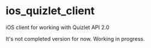 ios_quizlet_client
==================

iOS client for working with Quizlet API 2.0

It's not completed version for now.
Working in progress.
